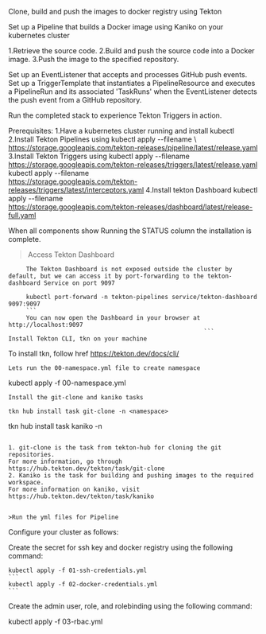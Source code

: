 Clone, build and push the images to docker registry using Tekton


Set up a Pipeline that builds a Docker image using Kaniko on your kubernetes cluster

   1.Retrieve the source code.
   2.Build and push the source code into a Docker image.
   3.Push the image to the specified repository.

Set up an EventListener that accepts and processes GitHub push events.
Set up a TriggerTemplate that instantiates a PipelineResource and executes a PipelineRun and its associated 'TaskRuns' when the EventListener detects the push event from a GitHub repository.

Run the completed stack to experience Tekton Triggers in action.


Prerequisites:
1.Have a kubernetes cluster running and install kubectl
2.Install Tekton Pipelines using
     kubectl apply --filename \ 
        https://storage.googleapis.com/tekton-releases/pipeline/latest/release.yaml
3.Install Tekton Triggers using
     kubectl apply --filename \
        https://storage.googleapis.com/tekton-releases/triggers/latest/release.yaml
     kubectl apply --filename \
        https://storage.googleapis.com/tekton-releases/triggers/latest/interceptors.yaml
4.Install tekton Dashboard 
     kubectl apply --filename \
        https://storage.googleapis.com/tekton-releases/dashboard/latest/release-full.yaml

When all components show Running the STATUS column the installation is complete.

>Access Tekton Dashboard 
```
     The Tekton Dashboard is not exposed outside the cluster by default, but we can access it by port-forwarding to the tekton-dashboard Service on port 9097
    
     kubectl port-forward -n tekton-pipelines service/tekton-dashboard 9097:9097
     ```
     You can now open the Dashboard in your browser at http://localhost:9097
                                                       ```
Install Tekton CLI, tkn on your machine
```
   To install tkn, follow href https://tekton.dev/docs/cli/
   ```
Lets run the 00-namespace.yml file to create namespace
```
   kubectl apply -f 00-namespace.yml
   ```
Install the git-clone and kaniko tasks

tkn hub install task git-clone -n <namespace>
```
tkn hub install task kaniko -n <namespace>
```

1. git-clone is the task from tekton-hub for cloning the git repositories.
For more information, go through https://hub.tekton.dev/tekton/task/git-clone
2. Kaniko is the task for building and pushing images to the required workspace.
For more information on kaniko, visit https://hub.tekton.dev/tekton/task/kaniko


>Run the yml files for Pipeline
```

Configure your cluster as follows:

Create the secret for ssh key and docker registry using the following command:

    kubectl apply -f 01-ssh-credentials.yml
    ```
    kubectl apply -f 02-docker-credentials.yml
    ```
Create the admin user, role, and rolebinding using the following command:
 
   kubectl apply -f 03-rbac.yml
   ```
   



 